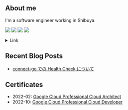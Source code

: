 ## About me

I'm a software engineer working in Shibuya.

<img src="https://img.shields.io/twitter/follow/u_chi_ha_ra_?color=green&style=flat-square"></img>
<img src="https://icongr.am/clarity/cloud-network.svg?size=25&color=currentColor"></img>
<img src="https://icongr.am/devicon/go-original.svg?size=25&color=currentColor"></img>
<img src="https://icongr.am/devicon/linux-original.svg?size=25&color=currentColor"></img>

<details>
  <summary>Link</summary>
  
  - [Twitter](https://twitter.com/u_chi_ha_ra_)
  - [Hatenablog](https://ucpr.hatenablog.com/)
  - [Scrapbox](https://scrapbox.io/ucpr/ucpr)
  
</details>

## Recent Blog Posts

<!-- BLOG-POST-LIST:START -->
- [connect-go での Health Check について](https://medium.com/tech-commons/connect-go-%E3%81%A7%E3%81%AE-health-check-%E3%81%AB%E3%81%A4%E3%81%84%E3%81%A6-ce12e38224a2?source=rss-5464137a9e29------2)
<!-- BLOG-POST-LIST:END -->

## Certificates
- 2022-02: [Google Cloud Professional Cloud Architect](https://www.credential.net/1fe360ea-22e9-4dac-bc95-081f6108e9a5)
- 2022-10: [Google Cloud Professional Cloud Developer](https://www.credential.net/e5ad5f41-bf18-44a9-ade1-0005ab293c6e)
